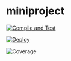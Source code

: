 # miniproject

[![Compile and Test](https://github.com/syahirahhalim/miniproject/actions/workflows/main.yaml/badge.svg)](https://github.com/syahirahhalim/miniproject/actions/workflows/main.yaml)

[![Deploy](https://github.com/syahirahhalim/miniproject/actions/workflows/deploy.yaml/badge.svg)](https://github.com/syahirahhalim/miniproject/actions/workflows/deploy.yaml)

![Coverage](https://mehmehmeh.sgp1.digitaloceanspaces.com/coverage/miniproject/jacoco.svg?branch=master&service=github)
